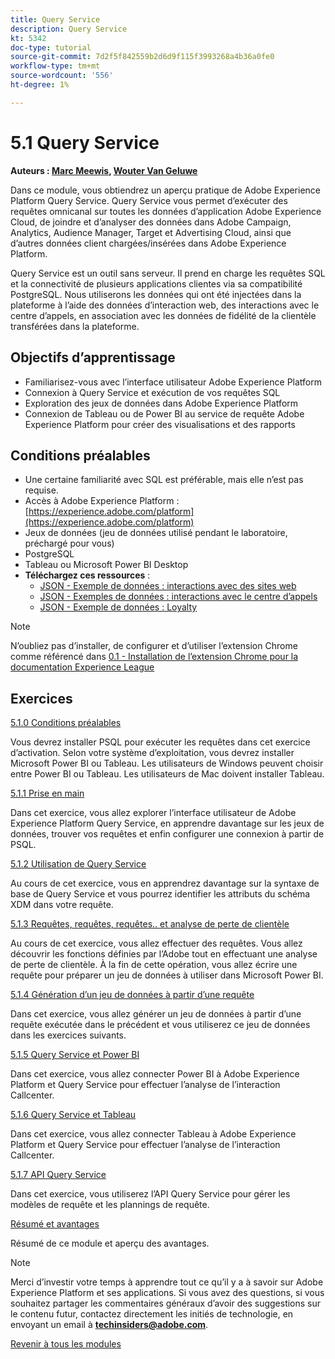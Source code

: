 ```yaml
---
title: Query Service
description: Query Service
kt: 5342
doc-type: tutorial
source-git-commit: 7d2f5f842559b2d6d9f115f3993268a4b36a0fe0
workflow-type: tm+mt
source-wordcount: '556'
ht-degree: 1%

---
```


# 5.1 Query Service

**Auteurs : [Marc Meewis](https://www.linkedin.com/in/marcmeewis/), [Wouter Van Geluwe](https://www.linkedin.com/in/woutervangeluwe/)**

Dans ce module, vous obtiendrez un aperçu pratique de Adobe Experience Platform Query Service. Query Service vous permet d’exécuter des requêtes omnicanal sur toutes les données d’application Adobe Experience Cloud, de joindre et d’analyser des données dans Adobe Campaign, Analytics, Audience Manager, Target et Advertising Cloud, ainsi que d’autres données client chargées/insérées dans Adobe Experience Platform.

Query Service est un outil sans serveur. Il prend en charge les requêtes SQL et la connectivité de plusieurs applications clientes via sa compatibilité PostgreSQL.
Nous utiliserons les données qui ont été injectées dans la plateforme à l’aide des données d’interaction web, des interactions avec le centre d’appels, en association avec les données de fidélité de la clientèle transférées dans la plateforme.

## Objectifs d’apprentissage

- Familiarisez-vous avec l’interface utilisateur Adobe Experience Platform
- Connexion à Query Service et exécution de vos requêtes SQL
- Exploration des jeux de données dans Adobe Experience Platform
- Connexion de Tableau ou de Power BI au service de requête Adobe Experience Platform pour créer des visualisations et des rapports

## Conditions préalables

- Une certaine familiarité avec SQL est préférable, mais elle n’est pas requise.
- Accès à Adobe Experience Platform : [https://experience.adobe.com/platform](https://experience.adobe.com/platform)
- Jeux de données (jeu de données utilisé pendant le laboratoire, préchargé pour vous)
- PostgreSQL
- Tableau ou Microsoft Power BI Desktop
- **Téléchargez ces ressources** :
   - [JSON - Exemple de données : interactions avec des sites web](./../../../assets/json/ee.json)
   - [JSON - Exemples de données : interactions avec le centre d’appels](./../../../assets/json/callcenter.json)
   - [JSON - Exemple de données : Loyalty](./../../../assets/json/loyalty.json)

>[!NOTE]
>
>N’oubliez pas d’installer, de configurer et d’utiliser l’extension Chrome comme référencé dans [0.1 - Installation de l’extension Chrome pour la documentation Experience League](../../gettingstarted/gettingstarted/ex1.md)

## Exercices

[5.1.0 Conditions préalables](./ex0.md)

Vous devrez installer PSQL pour exécuter les requêtes dans cet exercice d’activation. Selon votre système d’exploitation, vous devrez installer Microsoft Power BI ou Tableau. Les utilisateurs de Windows peuvent choisir entre Power BI ou Tableau. Les utilisateurs de Mac doivent installer Tableau.

[5.1.1 Prise en main](./ex1.md)

Dans cet exercice, vous allez explorer l’interface utilisateur de Adobe Experience Platform Query Service, en apprendre davantage sur les jeux de données, trouver vos requêtes et enfin configurer une connexion à partir de PSQL.

[5.1.2 Utilisation de Query Service](./ex2.md)

Au cours de cet exercice, vous en apprendrez davantage sur la syntaxe de base de Query Service et vous pourrez identifier les attributs du schéma XDM dans votre requête.

[5.1.3 Requêtes, requêtes, requêtes.. et analyse de perte de clientèle](./ex3.md)

Au cours de cet exercice, vous allez effectuer des requêtes. Vous allez découvrir les fonctions définies par l’Adobe tout en effectuant une analyse de perte de clientèle. À la fin de cette opération, vous allez écrire une requête pour préparer un jeu de données à utiliser dans Microsoft Power BI.

[5.1.4 Génération d’un jeu de données à partir d’une requête](./ex4.md)

Dans cet exercice, vous allez générer un jeu de données à partir d’une requête exécutée dans le précédent et vous utiliserez ce jeu de données dans les exercices suivants.

[5.1.5 Query Service et Power BI](./ex5.md)

Dans cet exercice, vous allez connecter Power BI à Adobe Experience Platform et Query Service pour effectuer l’analyse de l’interaction Callcenter.

[5.1.6 Query Service et Tableau](./ex6.md)

Dans cet exercice, vous allez connecter Tableau à Adobe Experience Platform et Query Service pour effectuer l’analyse de l’interaction Callcenter.

[5.1.7 API Query Service](./ex7.md)

Dans cet exercice, vous utiliserez l’API Query Service pour gérer les modèles de requête et les plannings de requête.

[Résumé et avantages](./summary.md)

Résumé de ce module et aperçu des avantages.

>[!NOTE]
>
>Merci d’investir votre temps à apprendre tout ce qu’il y a à savoir sur Adobe Experience Platform et ses applications. Si vous avez des questions, si vous souhaitez partager les commentaires généraux d’avoir des suggestions sur le contenu futur, contactez directement les initiés de technologie, en envoyant un email à **techinsiders@adobe.com**.

[Revenir à tous les modules](../../../overview.md)
